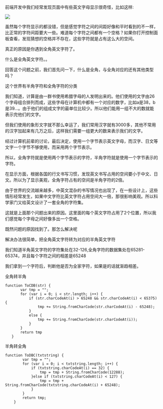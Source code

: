 前端开发中我们经常发现页面中有些英文字母显示很奇怪，比如这样:

![](https://ws2.sinaimg.cn/large/006tKfTcgy1g1ochur5quj305s0ciglf.jpg)

虽然每个字符显示的都没错，但是感觉字符之间的间距好像和平时看到的不一样，比正常的字符间距要大一些。难道每个字符之间都有一个空格？如果你打开控制面板查看，发现猜想的空格并不存在，这些字符就是占有这么大的空间。

真正的原因是你遇到全角英文字符了。

什么是全角英文字符。。

回答这个问题之前，我们首先问一下，什么是全角，与全角对应的还有其他类型吗？

这个世界有半角字符和全角字符的分类

我们知道，计算是由一群书使用希腊字母的人发明出来的。他们使用的文字由26个字母组合排列而成，这些字母在计算机中都有一个对应的数字，比如a是38，b是39...。由于他们的组成文字的最单位比较少。所以他们能用一组不大的数就能表示完他们的文字。

但我们使用的象形文字就不那么幸运了，我们常用汉字就有3000多，其他不常用的汉字加起来有几万之后，这样我们需要一组更大的数来表示我们的文字。

经过计算机前辈的讨论，最后决定，使用一个字节表示英文字母，而汉字、日文等文字一个字节不够使用，而采用两个字节表示。

所以，全角字符就是使用两个字节表示的字符，半角字符就是使用一个字节表示的字符。

在显示方面，根据各国的行文书写习惯，发现英文书写占用的空间要小于中文、日文。所以为了显示美观，全角字符占有的空间是半角字符的2倍。

由于世界的交流越来越多，中英文混杂的书写情况也出现了，在一些设计上，这些情形经常发生，如果中文字符比英文字符占用空间大一倍，那很影响美观。所以科学家门又给英文设计了一套全角的字符集。

这就是上面那个问题出来的原因。这里面的每个英文字符占用了2个位置，所以我们感觉每个字母之间好像多出一个空格。

既然问题的原因找到了。那怎么解决呢

解决办法很简单，把全角英文字符转为对应的半角英文字符

我们知道半角英文字符的字符集处在32-126,全角字符的数据集处在65281-65374，并且每个字符之间的相差是65248

我们拿到一个字符后，判断他是否为全家字符，如果是的话就渐趋相差。

全角转半角
``` 
function ToCDB(str) {
       var tmp = "";
       for (var i = 0; i < str.length; i++) {
           if (str.charCodeAt(i) > 65248 && str.charCodeAt(i) < 65375) {
               tmp += String.fromCharCode(str.charCodeAt(i) - 65248);
           }
           else {
               tmp += String.fromCharCode(str.charCodeAt(i));
           }
       }
       return tmp
   }

```

半角转全角
```
function ToDBC(txtstring) {
        var tmp = "";
        for (var i = 0; i < txtstring.length; i++) {
            if (txtstring.charCodeAt(i) == 32) {
                tmp = tmp + String.fromCharCode(12288);
            }else if (txtstring.charCodeAt(i) < 127) {
                tmp = tmp + String.fromCharCode(txtstring.charCodeAt(i) + 65248);
            }
        }
        return tmp;
    }
```